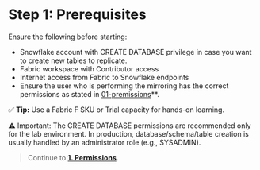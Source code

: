 # Step 1: Prerequisites

Ensure the following before starting:
- Snowflake account with CREATE DATABASE privilege in case you want to create new tables to replicate.
- Fabric workspace with Contributor access
- Internet access from Fabric to Snowflake endpoints
- Ensure the user who is performing the mirroring has the correct permissions as stated in [01-premissions](01-permissions.md)**.

✅ **Tip:** Use a Fabric F SKU or Trial capacity for hands-on learning.

⚠️ Important: The CREATE DATABASE permissions are recommended only for the lab environment.
In production, database/schema/table creation is usually handled by an administrator role (e.g., SYSADMIN).

> Continue to **[1. Permissions](01-permissions.md)**.
